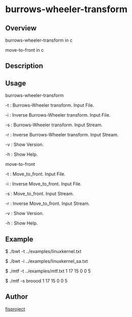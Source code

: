 burrows-wheeler-transform
====

## Overview
burrows-wheeler-transform in c

move-to-front in c

## Description

## Usage
burrows-wheeler-transform

  -t :  Burrows-Wheeler transform. Input File.

  -i :  Inverse Burrows-Wheeler transform. Input File.

  -s :  Burrows-Wheeler transform. Input Stream.

  -r :  Inverse Burrows-Wheeler transform. Input Stream.

  -v :  Show Version.

  -h :  Show Help.

move-to-front

  -t :  Move_to_front. Input File.

  -i :  Inverse Move_to_front. Input File.

  -s :  Move_to_front. Input Stream.

  -r :  Inverse Move_to_front. Input Stream.

  -v :  Show Version.

  -h :  Show Help.
## Example
$ ./bwt -t ../examples/linuxkernel.txt

$ ./bwt -i ../examples/linuxkernel_sa.txt

$ ./mtf -t ../examples/mtf.txt
1 17 15 0 0 5

$ ./mtf -s broood
1 17 15 0 0 5

## Author
[fisproject](https://github.com/fisproject)

